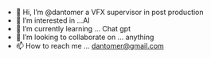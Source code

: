 - 👋 Hi, I’m @dantomer a VFX supervisor in post production 
- 👀 I’m interested in ...AI
- 🌱 I’m currently learning ... Chat gpt 
- 💞️ I’m looking to collaborate on ... anything 
- 📫 How to reach me ... dantomer@gmail.com

<!---
dantomer/dantomer is a ✨ special ✨ repository because its `README.md` (this file) appears on your GitHub profile.
You can click the Preview link to take a look at your changes.
--->
